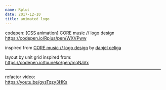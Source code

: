 ```yaml
---
name: Rplus
date: 2017-12-10
title: animated logo
---
```


codepen: [CSS animation] CORE music // logo design  
https://codepen.io/Rplus/pen/WXVPww

inspired from [CORE music // logo design](https://dribbble.com/shots/3957788-CORE-music-logo-design) by [danjel celiga](https://dribbble.com/danjelceliga)

layout by unit grid inspired from:  
https://codepen.io/touneko/pen/mqNaVx

---

refactor video:  
https://youtu.be/gysTqzy3HKs
